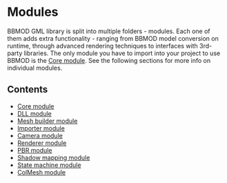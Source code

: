 # Modules
BBMOD GML library is split into multiple folders - modules. Each one of them
adds extra functionality - ranging from BBMOD model conversion on runtime,
through advanced rendering techniques to interfaces with 3rd-party libraries.
The only module you have to import into your project to use BBMOD is the
[Core module](./CoreModule.html). See the following sections for more info on
individual modules.

## Contents
* [Core module](./CoreModule.html)
* [DLL module](./DLLModule.html)
* [Mesh builder module](./MeshBuilderModule.html)
* [Importer module](./ImporterModule.html)
* [Camera module](./CameraModule.html)
* [Renderer module](./RendererModule.html)
* [PBR module](./PBRModule.html)
* [Shadow mapping module](./ShadowMappingModule.html)
* [State machine module](./StateMachineModule.html)
* [ColMesh module](./ColMeshModule.html)
